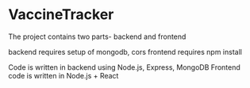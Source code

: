 # VaccineTracker

The project contains two parts-
backend and frontend

backend requires setup of mongodb, cors
frontend requires npm install

Code is written in backend using Node.js, Express, MongoDB
Frontend code is written in Node.js + React
